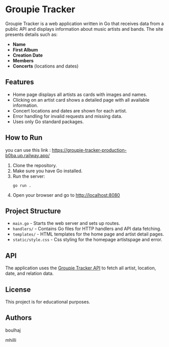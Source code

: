 # Groupie Tracker

Groupie Tracker is a web application written in Go that receives data from a public API and displays information about music artists and bands. The site presents details such as:

- **Name**
- **First Album**
- **Creation Date**
- **Members**
- **Concerts** (locations and dates)

## Features

- Home page displays all artists as cards with images and names.
- Clicking on an artist card shows a detailed page with all available information.
- Concert locations and dates are shown for each artist.
- Error handling for invalid requests and missing data.
- Uses only Go standard packages.

## How to Run
you can use this link :
https://groupie-tracker-production-b0ba.up.railway.app/

1. Clone the repository.
2. Make sure you have Go installed.
3. Run the server:
   ```
   go run .
   ```
4. Open your browser and go to [http://localhost:8080](http://localhost:8080)

## Project Structure

- `main.go` - Starts the web server and sets up routes.
- `handlers/` - Contains Go files for HTTP handlers and API data fetching.
- `templates/` - HTML templates for the home page and artist detail pages.
- `static/style.css` - Css styling for the homepage artistspage and error. 

## API

The application uses the [Groupie Tracker API](https://groupietrackers.herokuapp.com/api) to fetch all artist, location, date, and relation data.


## License

This project is for educational purposes.
## Authors

boulhaj

mhilli